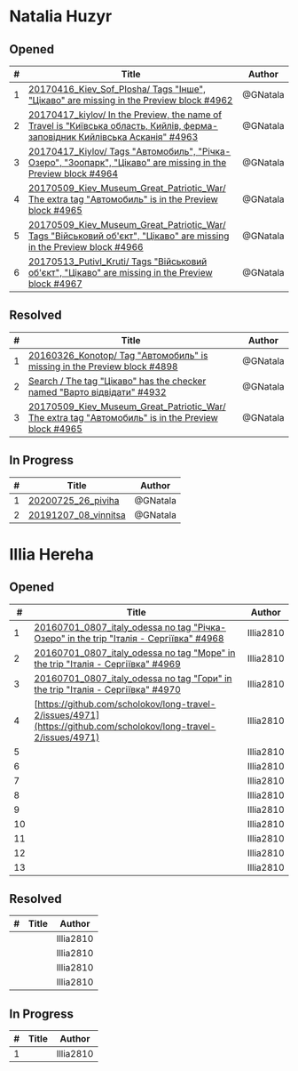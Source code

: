 # Natalia Huzyr

## Opened

| #   | Title | Author
| --- | ---   | ----
| 1   | [20170416_Kiev_Sof_Plosha/ Tags "Інше", "Цікаво" are missing in the Preview block #4962](https://github.com/scholokov/long-travel-2/issues/4962)   | @GNatala
| 2   | [20170417_kiylov/ In the Preview, the name of Travel is "Київська область, Кийлів, ферма-заповідник Кийлівська Асканія" #4963](https://github.com/scholokov/long-travel-2/issues/4962)   | @GNatala
| 3   | [20170417_Kiylov/ Tags "Автомобиль", "Річка-Озеро", "Зоопарк", "Цікаво" are missing in the Preview block #4964](https://github.com/scholokov/long-travel-2/issues/4964)   | @GNatala
| 4   | [20170509_Kiev_Museum_Great_Patriotic_War/ The extra tag "Автомобиль" is in the Preview block #4965](https://github.com/scholokov/long-travel-2/issues/4965)   | @GNatala
| 5   | [20170509_Kiev_Museum_Great_Patriotic_War/ Tags "Військовий об'єкт", "Цікаво" are missing in the Preview block #4966](https://github.com/scholokov/long-travel-2/issues/4966)   | @GNatala
| 6   | [20170513_Putivl_Kruti/ Tags "Військовий об'єкт", "Цікаво" are missing in the Preview block #4967](https://github.com/scholokov/long-travel-2/issues/4967)   | @GNatala


## Resolved
| #   | Title | Author
| --- | ---   | ----
| 1   | [20160326_Konotop/ Tag "Автомобиль" is missing in the Preview block #4898](https://github.com/scholokov/long-travel-2/issues/4898)   | @GNatala
| 2   | [Search / The tag "Цікаво" has the checker named "Варто відвідати" #4932](https://github.com/scholokov/long-travel-2/issues/4932)   | @GNatala
| 3   | [20170509_Kiev_Museum_Great_Patriotic_War/ The extra tag "Автомобиль" is in the Preview block #4965](https://github.com/scholokov/long-travel-2/issues/4965)   | @GNatala



## In Progress
| #   | Title | Author
| --- | ---   | ----
| 1   | [20200725_26_piviha ](https://github.com/scholokov/long-travel-2/issues/4087)   | @GNatala
| 2   | [20191207_08_vinnitsa ](https://github.com/scholokov/long-travel-2/issues/4080)   | @GNatala


# Illia Hereha 

## Opened

| #   | Title | Author
| --- | ---   | ----
| 1   |  [20160701_0807_italy_odessa no tag "Річка-Озеро" in the trip "Італія - Сергіївка" #4968](https://github.com/scholokov/long-travel-2/issues/4968)  | Illia2810
| 2   |  [20160701_0807_italy_odessa no tag "Море" in the trip "Італія - Сергіївка" #4969 ](https://github.com/scholokov/long-travel-2/issues/4969)   | Illia2810
| 3   |  [20160701_0807_italy_odessa no tag "Гори" in the trip "Італія - Сергіївка" #4970 ](https://github.com/scholokov/long-travel-2/issues/4970)   | Illia2810
| 4   | [https://github.com/scholokov/long-travel-2/issues/4971](https://github.com/scholokov/long-travel-2/issues/4971)   | Illia2810
| 5   |    | Illia2810
| 6   |    | Illia2810
| 7   |    | Illia2810
| 8   |    | Illia2810
| 9   |    | Illia2810
| 10  |    | Illia2810
| 11  |    | Illia2810
| 12  |    | Illia2810
| 13  |    | Illia2810

## Resolved

| #   | Title | Author
| --- | ---   | ----
|    |    | Illia2810
|    |    | Illia2810
|    |    | Illia2810
|    |    | Illia2810

## In Progress

| #   | Title | Author
| --- | ---   | ----
| 1   |    | Illia2810

